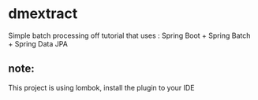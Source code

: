 # dmextract
Simple batch processing off tutorial that uses :
Spring Boot + Spring Batch + Spring Data JPA

## note:
This project is using lombok, install the plugin to your IDE 